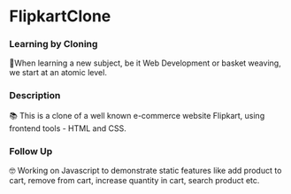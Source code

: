 # FlipkartClone
### Learning by Cloning
🌱When learning a new subject, be  it Web Development or basket weaving, we start at an atomic level.


### Description

📚 This is a clone of a well known e-commerce website Flipkart, using frontend tools - HTML and CSS.

### Follow Up

🤓 Working on Javascript to demonstrate static features like add product to cart, remove from cart, increase quantity in cart, search product etc.


